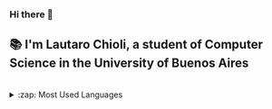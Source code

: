 ### Hi there 👋

## :books: I'm Lautaro Chioli, a student of Computer Science in the University of Buenos Aires


<br>




<details>

<summary>:zap: Most Used Languages</summary>

[![Top Langs](https://github-readme-stats.vercel.app/api/top-langs/?username=LautaroChioli&exclude_repo=LautaroChioli.github.io&theme=onedark)](https://github.com/anuraghazra/github-readme-stats)

</details>
